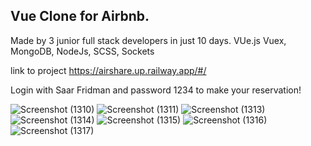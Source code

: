 ## Vue Clone for Airbnb. 
Made by 3 junior full stack developers in just 10 days.
VUe.js Vuex, MongoDB, NodeJs, SCSS, Sockets


link to project
https://airshare.up.railway.app/#/

Login with Saar Fridman and password 1234 to make your reservation!


![Screenshot (1310)](https://user-images.githubusercontent.com/64427190/207844522-3a9f894f-7f23-47bf-bdb2-67900693f0cf.png)
![Screenshot (1311)](https://user-images.githubusercontent.com/64427190/207844538-529a4878-d02d-4e69-a2cf-e085b5debcbd.png)
![Screenshot (1313)](https://user-images.githubusercontent.com/64427190/207844565-dc69fb5a-607b-478a-8383-ab7127e7bfab.png)
![Screenshot (1314)](https://user-images.githubusercontent.com/64427190/207844571-2051357a-689a-4b15-8781-847dda427ab2.png)
![Screenshot (1315)](https://user-images.githubusercontent.com/64427190/207844580-90208248-2d20-4838-b9cf-38b06aa321ee.png)
![Screenshot (1316)](https://user-images.githubusercontent.com/64427190/207844595-56a51d44-c478-40dd-ba00-421c2f02e12b.png)
![Screenshot (1317)](https://user-images.githubusercontent.com/64427190/207844604-5963b475-6430-4b1b-a894-dd34e0c3d1fe.png)
